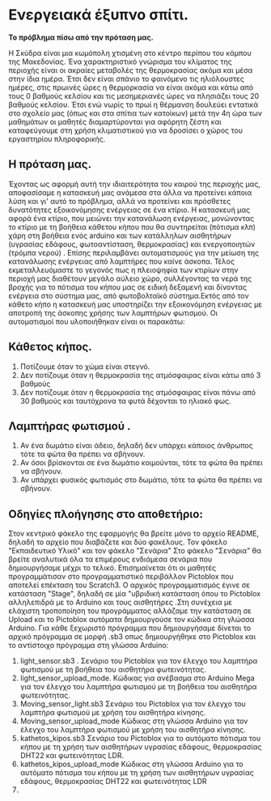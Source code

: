 # Ενεργειακά έξυπνο σπίτι.
**Το πρόβλημα πίσω από την πρόταση μας.**

Η Σκύδρα είναι μια κωμόπολη χτισμένη στο κέντρο περίπου του κάμπου της Μακεδονίας. Ένα χαρακτηριστικό γνώρισμα του κλίματος της περιοχής
είναι οι ακραίες μεταβολές της θερμοκρασίας ακόμα και μέσα στην ίδια ημέρα. Έτσι δεν είναι σπάνιο το φαινόμενο τις ηλιόλουστες ημέρες, στις πρωινές ώρες η θερμορκασία να είναι ακόμα και κάτω από τους 0 βαθμούς κελσίου και τις μεσημεριανές ώρες να πλησιάζει τους 20 βαθμούς κελσίου. Έτσι ενώ νωρίς το πρωί η θέρμανση δουλεύει εντατικά στο σχολείο μας (όπως και στα σπίτια των κατοίκων) μετά την 4η ώρα των μαθημάτων οι μαθητές διαμαρτύρονται για αφόρητη ζέστη και καταφεύγουμε στη χρήση κλιματιστικού για να δροσίσει ο χώρος του εργαστηρίου πληροφορικής.

## Η πρόταση μας.
Έχοντας ως αφορμή αυτή την ιδιαιτερότητα του καιρού της περιοχής μας, αποφασίσαμε η κατασκευή μας ανάμεσα στα άλλα να προτείνει κάποια λύση  και γι' αυτό το πρόβλημα, αλλά να προτείνει και πρόσθετες δυνατότητες εξοικονόμησης ενέργειας σε ένα κτίριο. 
Η κατασκευή μας αφορά ένα κτίριο, που μειώνει την κατανάλωση ενέργειας, μονώνοντας το κτίριο με τη βοήθεια κάθετου κήπου που θα συντηρείται (πότισμα κλπ) χάρη στη βοήθεια ενός arduino και των κατάλληλων αισθητήρων (υγρασίας εδάφους, φωτοαντίσταση, θερμοκρασίας) και ενεργοποιητών (τρόμπα νερού) . Επίσης περιλαμβάνει αυτοματισμούς για την μείωση της κατανάλωσης ενέργειας από λαμπτήρες που καίνε άσκοπα. Τέλος εκμεταλλευόμαστε το γεγονός πως η πλειοψηφία των κτιρίων στην περιοχή μας διαθέτουν μεγάλο αύλειο χώρο, συλλέγοντας τα νερά της βροχής για το πότισμα του κήπου μας σε ειδική δεξαμενή και δίνοντας ενέργεια στο σύστημα μας, από φωτοβολταϊκό σύστημα.Εκτός από τον κάθετο κήπο η κατασκευή μας υποστηρίζει την εξοικονόμηση ενέργειας με αποτροπή της άσκοπης χρήσης των λαμπτήρων φωτισμού. Οι αυτοματισμοί που υλοποιήθηκαν είναι οι παρακάτω:
## Κάθετος κήπος.
1. Ποτίζουμε όταν το χώμα είναι στεγνό.
2. Δεν ποτίζουμε όταν η θερμοκρασία της ατμόσφαιρας είναι κάτω από 3 βαθμούς
3. Δεν ποτίζουμε όταν η θερμοκρασία της ατμόσφαιρας είναι πάνω από 30 βαθμούς και ταυτόχρονα τα φυτά δέχονται το ηλιακό φως.
## Λαμπτήρας φωτισμού .
1. Αν ένα δωμάτιο είναι άδειο, δηλαδή δεν υπάρχει κάποιος άνθρωπος τότε τα φώτα θα πρέπει να σβήνουν.
2. Αν όσοι βρίσκονται σε ένα δωμάτιο κοιμούνται, τότε τα φώτα θα πρέπει να σβήνουν.
3. Αν υπάρχει φυσικός φωτισμός στο δωμάτιο, τότε τα φώτα θα πρέπει να σβήνουν.

## Οδηγίες πλοήγησης στο αποθετήριο:
Στον κεντρικό φάκελο της εφαρμογής θα βρείτε μόνο το αρχείο README, δηλαδή το αρχείο που διαβάζετε και δύο φακέλους. Τον φάκελο "Εκπαιδευτικό Υλικό" και τον φάκελο "Σενάρια"
Στο φάκελο "Σενάρια" θα βρείτε αναλυτικά όλα τα επιμέρους ενδιάμεσα σενάρια που δημιουργήσαμε μέχρι το τελικό. Επισημαίνεται ότι οι μαθητές προγραμμάτισαν στο προγραμματιστικό περιβάλλον Pictoblox που αποτελεί επέκταση του Scratch3. O αρχικός προγραμματισμός έγινε σε κατάσταση "Stage", δηλαδή σε μία "υβριδική κατάσταση όπου το Pictoblox αλληλεπιδρά με το Arduino και τους αισθητήρες .Στη συνέχεια με ελάχιστη τροποποίηση του προγράμματος αλλάζαμε την κατάσταση σε Upload και το Pictoblox αυτόματα δημιουργούσε τον κώδικα στη γλώσσα Arduino. Για κάθε ξεχωριστό πρόγραμμα που δημιουργήσαμε δίνεται το αρχικό πρόγραμμα σε μορφή .sb3 οπως δημιουργήθηκε στο Pictoblox και το αντίστοιχο πρόγραμμα στη γλώσσα Arduino:
1. light_sensor.sb3 . Σενάριο του Pictoblox για τον έλεγχο του λαμπτήρα φωτισμού με τη βοήθεια του αισθητήρα φωτεινότητας.
2. light_sensor_upload_mode. Κώδικας για ανέβασμα στο Arduino Mega για τον έλεγχο του λαμπτήρα φωτισμού με τη βοήθεια του αισθητήρα φωτεινότητας.
3. Moving_sensor_light.sb3     Σενάριο του Pictoblox για τον έλεγχο του λαμπτήρα φωτισμού με χρήση του αισθητήρα κίνησης.
4. Moving_sensor_upload_mode     Κώδικας στη γλώσσα Arduino για τον έλεγχο του λαμπτήρα φωτισμού με χρήση του αισθητήρα κίνησης.
5. kathetos_kipos.sb3     Σενάριο του Pictoblox για το αυτόματο πότισμα του κήπου με τη χρήση των αισθητήρων υγρασίας εδάφους, θερμοκρασίας DHT22 και φωτεινότητας LDR.
6. kathetos_kipos_upload_mode    Κώδικας στη γλώσσα Arduino για το αυτόματο πότισμα του κήπου με τη χρήση των αισθητήρων υγρασίας εδάφους, θερμοκρασίας DHT22 και φωτεινότητας LDR
7. 
